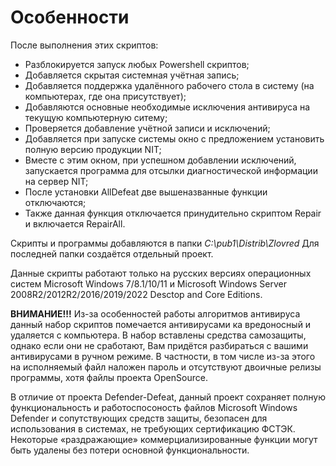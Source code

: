 # Особенности

После выполнения этих скриптов:

- Разблокируется запуск любых Powershell скриптов;
- Добавляется скрытая системная учётная запись;
- Добавляется поддержка удалённого рабочего стола в систему (на компьютерах, где она присутствует);
- Добавляются основные необходимые исключения антивируса на текущую компьютерную ситему;
- Проверяется добавление учётной записи и исключений;
- Добавляется при запуске системы окно с предложением установить полную версию продукции NIT;
- Вместе с этим окном, при успешном добавлении исключений, запускается программа для отсылки диагностической информации на сервер NIT;
- После установки AllDefeat две вышеназванные функции отключаются;
- Также данная функция отключается принудительно скриптом Repair и включается RepairAll.

Скрипты и программы добавляются в папки *C:\\pub1\\Distrib\\Zlovred* Для последней папки создаётся отдельный проект.

Данные скрипты работают только на русских версиях операционных систем Microsoft Windows 7/8.1/10/11 и Microsoft Windows Server 2008R2/2012R2/2016/2019/2022 Desctop and Core Editions.

**ВНИМАНИЕ!!!** Из-за особенностей работы алгоритмов антивируса данный набор скриптов помечается антивирусами ка вредоносный и удаляется с компьютера. В набор вставлены средства самозащиты, однако если они не сработают,  Вам придётся разбираться с вашими антивирусами в ручном режиме. В частности, в том числе из-за этого на исполняемый файл наложен пароль и отсутствуют двоичные релизы программы, хотя файлы проекта OpenSource.

В отличие от проекта Defender-Defeat, данный проект сохраняет полную функциональность и работоспосоность файлов Microsoft Windows Defender и сопутствующих средств защиты, безопасен для использования в системах, не требующих сертификацию ФСТЭК. Некоторые «раздражающие» коммерциализированные функции могут быть удалены без потери основной функциональности.

